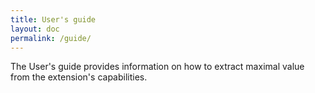 ```yaml
---
title: User's guide
layout: doc
permalink: /guide/
---
```


The User's guide provides information on how to extract maximal value from the extension's capabilities.
